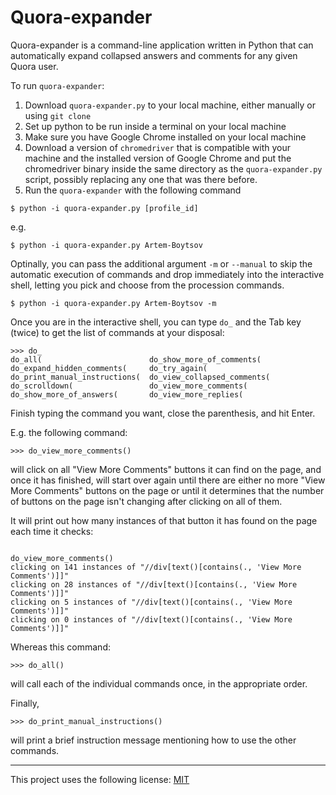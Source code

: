 # Quora-expander

Quora-expander is a command-line application written in Python that can automatically expand collapsed answers and comments for any given Quora user.

To run `quora-expander`:

1. Download `quora-expander.py` to your local machine, either manually or using `git clone`
1. Set up python to be run inside a terminal on your local machine
1. Make sure you have Google Chrome installed on your local machine
1. Download a version of `chromedriver` that is compatible with your machine and the installed version of Google Chrome and put the chromedriver binary inside the same directory as the `quora-expander.py` script, possibly replacing any one that was there before.
1. Run the `quora-expander` with the following command

```shell
$ python -i quora-expander.py [profile_id]
```

e.g. 

```shell
$ python -i quora-expander.py Artem-Boytsov
```

Optinally, you can pass the additional argument `-m` or `--manual` to skip the automatic execution of commands and drop immediately into the interactive shell, letting you pick and choose from the procession commands.

```shell
$ python -i quora-expander.py Artem-Boytsov -m
```

Once you are in the interactive shell, you can type `do_` and the Tab key (twice) to get the list of commands at your disposal:

```shell
>>> do_
do_all(                        do_show_more_of_comments(
do_expand_hidden_comments(     do_try_again(
do_print_manual_instructions(  do_view_collapsed_comments(
do_scrolldown(                 do_view_more_comments(
do_show_more_of_answers(       do_view_more_replies(
```

Finish typing the command you want, close the parenthesis, and hit Enter. 

E.g. the following command:

```shell
>>> do_view_more_comments()
```

will click on all "View More Comments" buttons it can find on the page, and once it has finished, will start over again until there are either no more "View More Comments" buttons on the page or until it determines that the number of buttons on the page isn't changing after clicking on all of them.

It will print out how many instances of that button it has found on the page each time it checks:

```shell

do_view_more_comments()
clicking on 141 instances of "//div[text()[contains(., 'View More Comments')]]"
clicking on 28 instances of "//div[text()[contains(., 'View More Comments')]]"
clicking on 5 instances of "//div[text()[contains(., 'View More Comments')]]"
clicking on 0 instances of "//div[text()[contains(., 'View More Comments')]]"
```

Whereas this command:

```shell
>>> do_all()
```

will call each of the individual commands once, in the appropriate order.

Finally,

```shell
>>> do_print_manual_instructions()
```

will print a brief instruction message mentioning how to use the other commands.

---

This project uses the following license: [MIT]

[MIT]: https://opensource.org/licenses/MIT
[article]: https://swiss-chris.medium.com/how-to-expand-all-answers-and-comments-on-quora-with-python-and-selenium-df6fdd86906c
